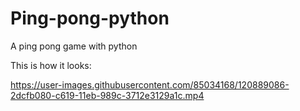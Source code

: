 # Ping-pong-python
A ping pong game with python



This is how it looks:


https://user-images.githubusercontent.com/85034168/120889086-2dcfb080-c619-11eb-989c-3712e3129a1c.mp4


